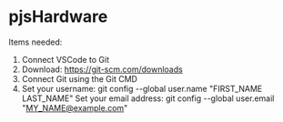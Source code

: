 # pjsHardware
Items needed: 
1. Connect VSCode to Git 
2. Download: https://git-scm.com/downloads
3. Connect Git using the Git CMD 
4. Set your username: git config --global user.name "FIRST_NAME LAST_NAME"
   Set your email address: git config --global user.email "MY_NAME@example.com"
